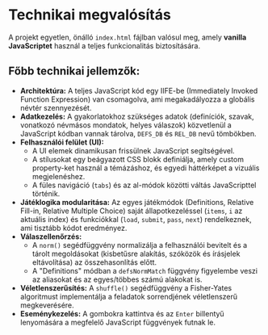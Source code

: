 # Technikai megvalósítás

A projekt egyetlen, önálló `index.html` fájlban valósul meg, amely **vanilla JavaScriptet** használ a teljes funkcionalitás biztosítására.

## Főbb technikai jellemzők:

*   **Architektúra:** A teljes JavaScript kód egy IIFE-be (Immediately Invoked Function Expression) van csomagolva, ami megakadályozza a globális névtér szennyezését.
*   **Adatkezelés:** A gyakorlatokhoz szükséges adatok (definíciók, szavak, vonatkozó névmásos mondatok, helyes válaszok) közvetlenül a JavaScript kódban vannak tárolva, `DEFS_DB` és `REL_DB` nevű tömbökben.
*   **Felhasználói felület (UI):**
    *   A UI elemek dinamikusan frissülnek JavaScript segítségével.
    *   A stílusokat egy beágyazott CSS blokk definiálja, amely custom property-ket használ a témázáshoz, és egyedi háttérképet a vizuális megjelenéshez.
    *   A füles navigáció (`tabs`) és az al-módok közötti váltás JavaScripttel történik.
*   **Játéklogika modularitása:** Az egyes játékmódok (Definitions, Relative Fill-in, Relative Multiple Choice) saját állapotkezeléssel (`items`, `i` az aktuális index) és funkciókkal (`load`, `submit`, `pass`, `next`) rendelkeznek, ami tisztább kódot eredményez.
*   **Válaszellenőrzés:**
    *   A `norm()` segédfüggvény normalizálja a felhasználói bevitelt és a tárolt megoldásokat (kisbetűsre alakítás, szóközök és írásjelek eltávolítása) az összehasonlítás előtt.
    *   A "Definitions" módban a `defsNormMatch` függvény figyelembe veszi az aliasokat és az egyes/többes számú alakokat is.
*   **Véletlenszerűsítés:** A `shuffle()` segédfüggvény a Fisher-Yates algoritmust implementálja a feladatok sorrendjének véletlenszerű megkeverésére.
*   **Eseménykezelés:** A gombokra kattintva és az `Enter` billentyű lenyomására a megfelelő JavaScript függvények futnak le.
